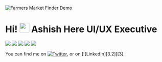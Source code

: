 ![Farmers Market Finder Demo](https://yadavashishdhirendra.github.io/Testing-Data.github.io/IMG/ezgif.com-gif-maker.gif)

# Hi! <img src="https://raw.githubusercontent.com/MartinHeinz/MartinHeinz/master/wave.gif" width="30px"> Ashish Here UI/UX Executive

![](https://img.shields.io/badge/HTML-CSS-informational?style=flat&logo=<LOGO_NAME>&logoColor=blue&color=red)
![](https://img.shields.io/badge/Javascript-Jquery-informational?style=flat&logo=<LOGO_NAME>&logoColor=blue&color=red)
![](https://img.shields.io/badge/PHP-MySQL-informational?style=flat&logo=<LOGO_NAME>&logoColor=blue&color=red)
![](https://img.shields.io/badge/React_JS-Mern_Stack-informational?style=flat&logo=<LOGO_NAME>&logoColor=blue&color=red)
![](https://img.shields.io/badge/UI_UX_Designer-Figma-informational?style=flat&logo=<LOGO_NAME>&logoColor=blue&color=red)


<!-- Actual text -->

You can find me on [![Twitter][1.2]][1], or on [![LinkedIn][3.2]][3].

<!-- Icons -->

[1.2]: http://i.imgur.com/wWzX9uB.png (twitter icon without padding)
[2.2]: https://raw.githubusercontent.com/MartinHeinz/MartinHeinz/master/linkedin-3-16.png (LinkedIn icon without padding)

<!-- Links to your social media accounts -->

[1]: https://twitter.com/Martin_Heinz_
[2]: https://www.linkedin.com/in/heinz-martin/








